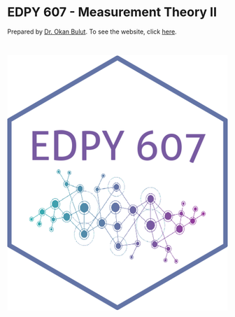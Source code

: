 # EDPY 607 - Measurement Theory II

Prepared by [Dr. Okan Bulut](www.okanbulut.com). To see the website, click [here](https://okanbulut.github.io/edpy607).

<br>

![](figures/edpy607.png)

<br>
<br>
